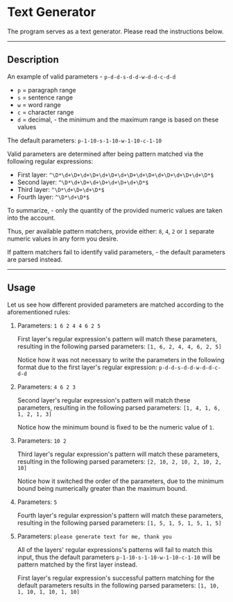 # Text Generator

The program serves as a text generator. Please read the instructions below.

---

## Description

An example of valid parameters - `p-d-d-s-d-d-w-d-d-c-d-d`

- `p` = paragraph range
- `s` = sentence range
- `w` = word range
- `c` = character range
- `d` = decimal, - the minimum and the maximum range is based on these values

The default parameters: `p-1-10-s-1-10-w-1-10-c-1-10`

Valid parameters are determined after being pattern matched via the following regular expressions:

- First layer: `^\D*\d+\D+\d+\D+\d+\D+\d+\D+\d+\D+\d+\D+\d+\D+\d+\D*$`
- Second layer: `^\D*\d+\D+\d+\D+\d+\D+\d+\D*$`
- Third layer: `^\D*\d+\D+\d+\D*$`
- Fourth layer: `^\D*\d+\D*$`

To summarize, - only the quantity of the provided numeric values are taken into the account.

Thus, per available pattern matchers, provide either: `8`, `4`, `2` or `1` separate numeric values in any form you desire.

If pattern matchers fail to identify valid parameters, - the default parameters are parsed instead.

---

## Usage

Let us see how different provided parameters are matched according to the aforementioned rules:

1. Parameters: `1 6 2 4 4 6 2 5`

    First layer's regular expression's pattern will match these parameters, resulting in the following parsed parameters: `[1, 6, 2, 4, 4, 6, 2, 5]`

    Notice how it was not necessary to write the parameters in the following format due to the first layer's regular expression: `p-d-d-s-d-d-w-d-d-c-d-d`

2. Parameters: `4 6 2 3`

    Second layer's regular expression's pattern will match these parameters, resulting in the following parsed parameters: `[1, 4, 1, 6, 1, 2, 1, 3]`

    Notice how the minimum bound is fixed to be the numeric value of `1`.

3. Parameters: `10 2`

    Third layer's regular expression's pattern will match these parameters, resulting in the following parsed parameters: `[2, 10, 2, 10, 2, 10, 2, 10]`

    Notice how it switched the order of the parameters, due to the minimum bound being numerically greater than the maximum bound.

4. Parameters: `5`

    Fourth layer's regular expression's pattern will match these parameters, resulting in the following parsed parameters: `[1, 5, 1, 5, 1, 5, 1, 5]`

5. Parameters: `please generate text for me, thank you`

    All of the layers' regular expressions's patterns will fail to match this input, thus the default parameters `p-1-10-s-1-10-w-1-10-c-1-10` will be pattern matched by the first layer instead.

    First layer's regular expression's successful pattern matching for the default parameters results in the following parsed parameters: `[1, 10, 1, 10, 1, 10, 1, 10]`
